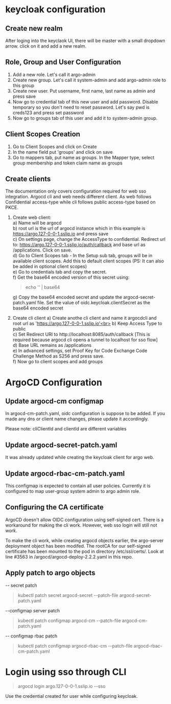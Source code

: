 # keycloak configuration

## Create new realm
After loging into the keyclaok UI, there will be master with a small dropdown arrow. click on it and add a new realm.

## Role, Group and User Configuration
1. Add a new role. Let's call it argo-admin
2. Create new group. Let's call it system-admin and add argo-admin role to this group
3. Create new user. Put username, first name, last name as admin and press save
4. Now go to credential tab of this new user and add password. Disable temporary so you don't need to reset password. Let's say pwd is creds123 and press set password
5. Now go to groups tab of this user and add it to system-admin group.

## Client Scopes Creation
1. Go to Client Scopes and click on Create
2. In the name field put 'groups' and click on save
3. Go to mappers tab, put name as groups. In the Mapper type, select group membership and token claim name as groups

## Create clients
The documentation only covers configuration required for web sso integration. Argocd cli and web needs different client. As web follows Confidential access-type while cli follows public access-type based on PKCE.

1. Create web client:<br>
    a) Name will be argocd<br>
    b) root url is the url of argocd instance which in this example is https://argo.127-0-0-1.sslip.io and press save<br>
    c) On settings page, change the AccessType to confidential. Redirect url to: https://argo.127-0-0-1.sslip.io/auth/callback and base url as /applications. Click on save.<br>
    d) Go to Client Scopes tab - In the Setup sub tab, groups will be in available client scopes. Add this to default client scopes (PS: It can also be added in optional client scopes)<br>
    e) Go to credentials tab and copy the secret.<br>
    f) Get the base64 encoded version of this secret using:<br>
    > echo '<secret>' | base64 <br>

    g) Copy the base64 encoded secret and update the argocd-secret-patch.yaml file. Set the value of oidc.keycloak.clientSecret as the base64 encoded secret<br>

2. Create cli client
    a) Create anothe cli client and name it argocdcli and root url as 'https://argo.127-0-0-1.sslip.io'<br>
    b) Keep Access Type to public<br>
    c) Set Redirect URI to http://localhost:8085/auth/callback [This is required because argocd cli opens a tunnel to localhost for sso flow]<br>
    d) Base URL remains as /applications<br>
    e) In advanced settings, set Proof Key for Code Exchange Code Challenge Method as S256 and press save.<br>
    f) Now go to client scopes and add groups<br>

# ArgoCD Configuration

## Update argocd-cm configmap
In argocd-cm-patch.yaml, oidc configuration is suppose to be added. If you made any dns or client name changes, please update it accordingly.

Please note: cliClientId and clientId are different variables

## Update argocd-secret-patch.yaml
It was already updated while creating the keycloak client for argo web.

## Update argocd-rbac-cm-patch.yaml
This configmap is expected to contain all user policies. Currently it is configured to map user-group system admin to argo admin role.


## Configuring the CA certificate
ArgoCD doesn't allow OIDC configuration using self-signed cert. There is a workaround for making the cli work. However, web sso login will still not work.

To make the cli work, while creating argocd objects earlier, the argo-server deployment object has been modifed. The rootCA for our self-signed certificate has been mounted to the pod in directory /etc/ssl/certs/. Look at line #3563 in /argocd/argocd-deploy-2.2.2.yaml in this repo.


## Apply patch to argo objects

-- secret patch
> kubectl patch secret argocd-secret --patch-file argocd-secret-patch.yaml

--configmap server patch
> kubectl patch configmap argocd-cm --patch-file argocd-cm-patch.yaml

-- configmap rbac patch
> kubectl patch configmap argocd-rbac-cm --patch-file argocd-rbac-cm-patch.yaml


# Login using sso through CLI

> argocd login argo.127-0-0-1.sslip.io --sso

Use the credential created for user while configuring keycloak.
